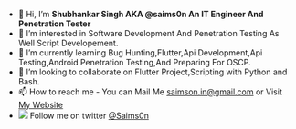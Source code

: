 - 👋 Hi, I’m **Shubhankar Singh AKA @saims0n An IT Engineer And Penetration Tester**
- 👀 I’m interested in Software Development And Penetration Testing As Well Script Developement.
- 🌱 I’m currently learning Bug Hunting,Flutter,Api Development,Api Testing,Android Penetration Testing,And Preparing For OSCP.
- 💞️ I’m looking to collaborate on Flutter Project,Scripting with Python and Bash.
- 📫 How to reach me - You can Mail Me saimson.in@gmail.com or Visit [ My Website](https://saims0n.github.io "Saimson.com")
- <img src="https://img.icons8.com/ios/26/000000/twitter--v2.png"/> Follow me on twitter
<a class="twitter-follow-button"
  href="https://twitter.com/saims0n"> @Saims0n</a>


<!---
saims0n/saims0n is a ✨ special ✨ repository because its `README.md` (this file) appears on your GitHub profile.
You can click the Preview link to take a look at your changes.
--->
